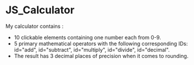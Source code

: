 # JS_Calculator

 My calculator contains :
 
 - 10 clickable elements containing one number each from 0-9.
 - 5 primary mathematical operators with the following corresponding IDs: id="add", id="subtract", id="multiply", id="divide", id="decimal".
 - The result has 3 decimal places of precision when it comes to rounding.

